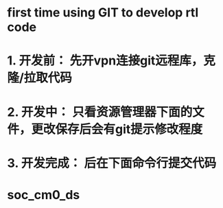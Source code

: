 # first time using GIT to develop rtl code 
# 1. 开发前：    先开vpn连接git远程库，克隆/拉取代码
# 2. 开发中：    只看资源管理器下面的文件，更改保存后会有git提示修改程度
# 3. 开发完成：  后在下面命令行提交代码


# soc_cm0_ds
#